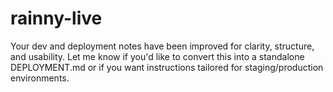 # rainny-live
Your dev and deployment notes have been improved for clarity, structure, and usability. Let me know if you'd like to convert this into a standalone DEPLOYMENT.md or if you want instructions tailored for staging/production environments.
